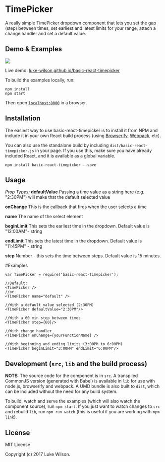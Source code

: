 # TimePicker

A really simple TimePicker dropdown component that lets you set the gap (step) between times, set earliest and latest limits for your range, attach a change handler and set a default value.

## Demo & Examples

![](https://www.dropbox.com/s/pwxtlo1o9beg6ox/basic-react-timepicker.gif?dl=0)

Live demo: [luke-wilson.github.io/basic-react-timepicker](http://luke-wilson.github.io/basic-react-timepicker/)

To build the examples locally, run:

```
npm install
npm start
```

Then open [`localhost:8000`](http://localhost:8000) in a browser.


## Installation

The easiest way to use basic-react-timepicker is to install it from NPM and include it in your own React build process (using [Browserify](http://browserify.org), [Webpack](http://webpack.github.io/), etc).

You can also use the standalone build by including `dist/basic-react-timepicker.js` in your page. If you use this, make sure you have already included React, and it is available as a global variable.

```
npm install basic-react-timepicker --save
```


## Usage

*Prop Types:*
**defaultValue** Passing a time value as a string here (e.g. "2:30PM") will make that the default selected value

**onChange** This is the callback that fires when the user selects a time

**name** The name of the select element

**beginLimit** This sets the earliest time in the dropdown. Default value is "12:00AM"- string

**endLimit** This sets the latest time in the dropdown. Default value is "11:45PM" - string

**step** Number - this sets the time between steps. Default value is 15 minutes.

#Examples
```
var TimePicker = require('basic-react-timepicker');

//Default:
<TimePicker />
//or
<TimePicker name="default" />

//With a default value selected (2:30PM)
<TimePicker defaultValue="2:30PM"/>

//With a 60 min step between times
<TimePicker step={60}/>

//With change handler
<TimePicker onChange={yourFunctionName} />

//With beginning and ending limits (3:00PM to 6:00PM)
<TimePicker beginLimit="3:00PM" endLimit="6:00PM"/>

```

## Development (`src`, `lib` and the build process)

**NOTE:** The source code for the component is in `src`. A transpiled CommonJS version (generated with Babel) is available in `lib` for use with node.js, browserify and webpack. A UMD bundle is also built to `dist`, which can be included without the need for any build system.

To build, watch and serve the examples (which will also watch the component source), run `npm start`. If you just want to watch changes to `src` and rebuild `lib`, run `npm run watch` (this is useful if you are working with `npm link`).

## License

MIT License

Copyright (c) 2017 Luke Wilson.
